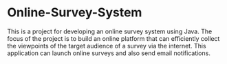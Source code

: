 # Online-Survey-System
This is a project for developing an online survey system using Java. The focus of the project is to build an online platform that can efficiently collect the viewpoints of the target audience of a survey via the internet. This application can launch online surveys and also send email notifications.
